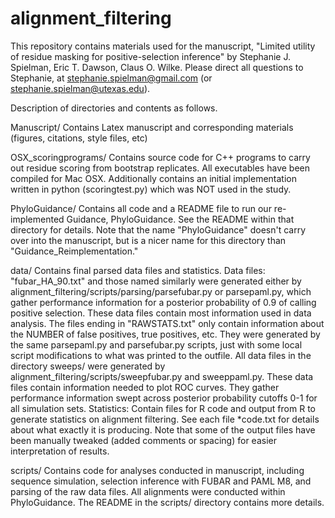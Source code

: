 alignment_filtering
===================

This repository contains materials used for the manuscript, "Limited utility of residue masking for positive-selection inference" by Stephanie J. Spielman, Eric T. Dawson, Claus O. Wilke.
Please direct all questions to Stephanie, at stephanie.spielman@gmail.com (or stephanie.spielman@utexas.edu).

Description of directories and contents as follows.

Manuscript/
	Contains Latex manuscript and corresponding materials (figures, citations, style files, etc)

OSX_scoringprograms/
	Contains source code for C++ programs to carry out residue scoring from bootstrap replicates. All executables have been compiled for Mac OSX. Additionally contains an initial implementation written in python (scoringtest.py) which was NOT used in the study.

PhyloGuidance/
	Contains all code and a README file to run our re-implemented Guidance, PhyloGuidance. See the README within that directory for details. Note that the name "PhyloGuidance" doesn't carry over into the manuscript, but is a nicer name for this directory than "Guidance_Reimplementation."

data/
	Contains final parsed data files and statistics.
	Data files: 
		"fubar_HA_90.txt" and those named similarly were generated either by alignment_filtering/scripts/parsing/parsefubar.py or parsepaml.py, which gather performance information for a posterior probability of 0.9 of calling positive selection. These data files contain most information used in data analysis. 
		The files ending in "RAWSTATS.txt" only contain information about the NUMBER of false positives, true positives, etc. They were generated by the same parsepaml.py and parsefubar.py scripts, just with some local script modifications to what was printed to the outfile. 
		All data files in the directory sweeps/ were generated by alignment_filtering/scripts/sweepfubar.py and sweeppaml.py. These data files contain information needed to plot ROC curves. They gather performance information swept across posterior probability cutoffs 0-1 for all simulation sets.
	Statistics:
		Contain files for R code and output from R to generate statistics on alignment filtering. See each file *code.txt for details about what exactly it is producing. Note that some of the output files have been manually tweaked (added comments or spacing) for easier interpretation of results.
	

scripts/
	Contains code for analyses conducted in manuscript, including sequence simulation, selection inference with FUBAR and PAML M8, and parsing of the raw data files. All alignments were conducted within PhyloGuidance. The README in the scripts/ directory contains more details.